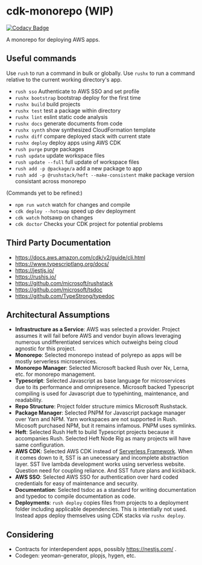 # cdk-monorepo (WIP)
[![Codacy Badge](https://app.codacy.com/project/badge/Grade/8024531285164025aef972fcb059ea74)](https://www.codacy.com/gh/hxtree/monorepo/dashboard?utm_source=github.com&amp;utm_medium=referral&amp;utm_content=hxtree/monorepo&amp;utm_campaign=Badge_Grade)

A monorepo for deploying AWS apps.

## Useful commands

Use `rush` to run a command in bulk or globally. Use `rushx` to run a command relative to the current working directory's app.

* `rush sso`           Authenticate to AWS SSO and set profile
* `rushx bootstrap`     bootstrap deploy for the first time
* `rushx build`         build projects
* `rushx test`         test a package within directory
* `rushx lint`         eslint static code analysis
* `rushx docs`          generate documents from code
* `rushx synth`         show synthesized CloudFormation template
* `rushx diff`          compare deployed stack with current state
* `rushx deploy`        deploy apps using AWS CDK
* `rush purge`         purge packages
* `rush update`        update workspace files
* `rush update --full` full update of workspace files
* `rush add -p @package/a` add a new package to app
* `rush add -p @rushstack/heft --make-consistent` make package version consistant across monorepo

(Commands yet to be refined:)
* `npm run watch`   watch for changes and compile
* `cdk deploy --hotswap` speed up dev deployment
* `cdk watch`       hotsawp on changes
* `cdk doctor`     Checks your CDK project for potential problems

## Third Party Documentation

* https://docs.aws.amazon.com/cdk/v2/guide/cli.html
* https://www.typescriptlang.org/docs/
* https://jestjs.io/ 
* https://rushjs.io/
* https://github.com/microsoft/rushstack
* https://github.com/microsoft/tsdoc
* https://github.com/TypeStrong/typedoc

## Architectural Assumptions

* **Infrastructure as a Service**: AWS was selected a provider. Project assumes it will fail before AWS and vendor buyin allows leveraging numerous undifferentiated services which outweighs being cloud agnostic for this project.
* **Monorepo**: Selected monorepo instead of polyrepo as apps will be mostly serverless microservices.
* **Monorepo Manager**: Selected Microsoft backed Rush over Nx, Lerna, etc. for monorepo management.  
* **Typescript**: Selected Javascript as base language for microservices due to its performance and omnipresence. Microsoft backed Typescript compiling is used for Javascript due to typehinting, maintenance, and readability.  
* **Repo Structure**: Project folder structure mimics Microsoft Rushstack.
* **Package Manager**: Selected PNPM for Javascript package manager over Yarn and NPM. Yarn workspaces are not supported in Rush. Micosoft purchased NPM, but it remains infamous. PNPM uses symlinks.
* **Heft**: Selected Rush Heft to build Typescript projects because it accompanies Rush. Selected Heft Node Rig as many projects will have same configuration.
* **AWS CDK**: Selected AWS CDK instead of [Serverless Framework](https://github.com/serverless-stack/serverless-stack). When it comes down to it, SST is an unecessary and incomplete abstraction layer. SST live lambda development works using serverless website. Question need for coupling reliance. And SST future plans and kickback.
* **AWS SSO**: Selected AWS SSO for authentication over hard coded credentials for easy of maintenance and security.
* **Documentation**: Selected tsdoc as a standard for writing documentation and typedoc to compile documentation as code.
* **Deployments**: `rush deploy` copies files from projects to a deployment folder including applicable dependencies. This is intentially not used. Instead apps deploy themselves using CDK stacks via `rushx deploy`.

## Considering

* Contracts for interdependent apps, possibly https://nestjs.com/ .
* Codegen: yeoman-generator, plopjs, hygen, etc.
